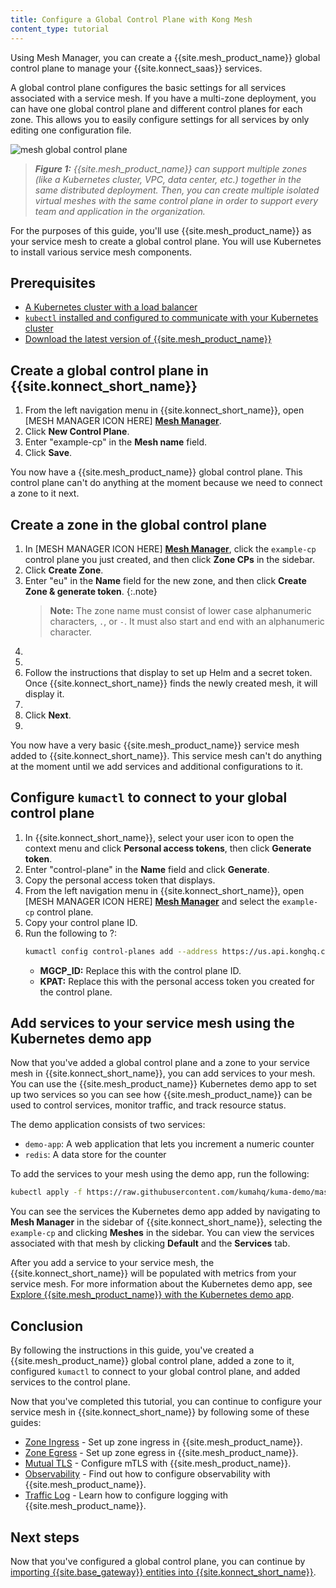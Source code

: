 ```yaml
---
title: Configure a Global Control Plane with Kong Mesh
content_type: tutorial
---
```


Using Mesh Manager, you can create a {{site.mesh_product_name}} global control plane to manage your {{site.konnect_saas}} services. 

A global control plane configures the basic settings for all services associated with a service mesh. If you have a multi-zone deployment, you can have one global control plane and different control planes for each zone. This allows you to easily configure settings for all services by only editing one configuration file. 

![mesh global control plane](/assets/images/diagrams/gslides/kuma_multizone.svg)

> _**Figure 1:** {{site.mesh_product_name}} can support multiple zones (like a Kubernetes cluster, VPC, data center, etc.) together in the same distributed deployment. Then, you can create multiple isolated virtual meshes with the same control plane in order to support every team and application in the organization._

For the purposes of this guide, you'll use {{site.mesh_product_name}} as your service mesh to create a global control plane. You will use Kubernetes to install various service mesh components.

## Prerequisites

* [A Kubernetes cluster with a load balancer](https://kubernetes.io/docs/setup/)
* [`kubectl` installed and configured to communicate with your Kubernetes cluster](https://kubernetes.io/docs/tasks/tools/#kubectl)
* [Download the latest version of {{site.mesh_product_name}}](/mesh/latest/production/install-kumactl/)

## Create a global control plane in {{site.konnect_short_name}}
 
1. From the left navigation menu in {{site.konnect_short_name}}, open [MESH MANAGER ICON HERE] [**Mesh Manager**](https://cloud.konghq.com/mesh-manager).
1. Click **New Control Plane**.
1. Enter "example-cp" in the **Mesh name** field.
1. Click **Save**.

You now have a {{site.mesh_product_name}} global control plane. This control plane can't do anything at the moment because we need to connect a zone to it next. 

## Create a zone in the global control plane

<!-- some explanation of why you need to add a zone, also mention the token stuff-->

1. In [MESH MANAGER ICON HERE] [**Mesh Manager**](https://cloud.konghq.com/mesh-manager), click the `example-cp` control plane you just created, and then click **Zone CPs** in the sidebar.
1. Click **Create Zone**. 
1. Enter "eu" in the **Name** field for the new zone, and then click **Create Zone & generate token**. 
    {:.note}
    > **Note:** The zone name must consist of lower case alphanumeric characters, `.`, or `-`. It must also start and end with an alphanumeric character.
1. <!-- Should we have them enable Ingress and Egress? --> 
1. <!-- can/should they use our Helm charts? those could be nice to get started quickly in this getting started section-->
1. Follow the instructions that display to set up Helm and a secret token. 
    Once {{site.konnect_short_name}} finds the newly created mesh, it will display it. 
1. <!--I was prompted to add a license, is that necessary?-->
1. Click **Next**.
1. <!--Does this just take you to your list of meshes/control planes?-->

You now have a very basic {{site.mesh_product_name}} service mesh added to {{site.konnect_short_name}}. This service mesh can't do anything at the moment until we add services and additional configurations to it.

## Configure `kumactl` to connect to your global control plane

<!--Why do we need to do this? Why do the two need to be connected?-->

1. In {{site.konnect_short_name}}, select your user icon to open the context menu and click **Personal access tokens**, then click **Generate token**.
1. Enter "control-plane" in the **Name** field and click **Generate**.
1. Copy the personal access token that displays.
1. From the left navigation menu in {{site.konnect_short_name}}, open [MESH MANAGER ICON HERE] [**Mesh Manager**](https://cloud.konghq.com/mesh-manager) and select the `example-cp` control plane.
1. Copy your control plane ID.
1. Run the following to ?:
    ```sh
    kumactl config control-planes add --address https://us.api.konghq.com/v0/mesh/control-planes/MGCP_ID/api --name mink-dev --headers 'authorization=Bearer KPAT'
    ```
    * **MGCP_ID:** Replace this with the control plane ID.
    * **KPAT:** Replace this with the personal access token you created for the control plane.
<!-- I got this error: Error: HTTPS is used. You need to specify either --ca-cert-file so kumactl can verify authenticity of the Control Plane or --skip-verify to skip verification-->

<!-- some sentence that explains what the result is-->

## Add services to your service mesh using the Kubernetes demo app

Now that you've added a global control plane and a zone to your service mesh in {{site.konnect_short_name}}, you can add services to your mesh. You can use the {{site.mesh_product_name}} Kubernetes demo app to set up two services so you can see how {{site.mesh_product_name}} can be used to control services, monitor traffic, and track resource status.

The demo application consists of two services:

* `demo-app`: A web application that lets you increment a numeric counter
* `redis`: A data store for the counter

To add the services to your mesh using the demo app, run the following:

```sh
kubectl apply -f https://raw.githubusercontent.com/kumahq/kuma-demo/master/kubernetes/kuma-demo-aio.yaml
```

You can see the services the Kubernetes demo app added by navigating to **Mesh Manager** in the sidebar of {{site.konnect_short_name}}, selecting the `example-cp` and clicking **Meshes** in the sidebar. You can view the services associated with that mesh by clicking **Default** and the **Services** tab.

After you add a service to your service mesh, the {{site.konnect_short_name}} will be populated with metrics from your service mesh. For more information about the Kubernetes demo app, see [Explore {{site.mesh_product_name}} with the Kubernetes demo app](/mesh/latest/quickstart/kubernetes/).

## Conclusion

By following the instructions in this guide, you've created a {{site.mesh_product_name}} global control plane, added a zone to it, configured `kumactl` to connect to your global control plane, and added services to the control plane. 

Now that you've completed this tutorial, you can continue to configure your service mesh in {{site.konnect_short_name}} by following some of these guides:

* [Zone Ingress](/mesh/latest/production/cp-deployment/zone-ingress/) - Set up zone ingress in {{site.mesh_product_name}}.
* [Zone Egress](/mesh/latest/production/cp-deployment/zoneegress/) - Set up zone egress in {{site.mesh_product_name}}.
* [Mutual TLS](/mesh/latest/policies/mutual-tls/) - Configure mTLS with {{site.mesh_product_name}}. 
* [Observability](/mesh/latest/explore/observability/) - Find out how to configure observability with {{site.mesh_product_name}}.
* [Traffic Log](/mesh/latest/policies/traffic-log/) - Learn how to configure logging with {{site.mesh_product_name}}.

## Next steps

Now that you've configured a global control plane, you can continue by [importing {{site.base_gateway}} entities into {{site.konnect_short_name}}](/getting-started/import/).